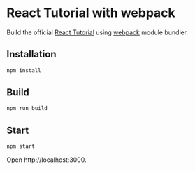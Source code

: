 # React Tutorial with webpack

Build the official [React Tutorial](https://facebook.github.io/react/docs/tutorial.html) using [webpack](http://webpack.github.io/) module bundler.

## Installation

```bash
npm install
```

## Build

```bash
npm run build
```

## Start

```bash
npm start
```

Open http://localhost:3000.
